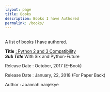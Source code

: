 ```yaml
---
layout: page
title: Books
description: Books I have Authored
permalink: /books/
---
```

<br>
A list of books I have authored.

**Title** [: Python 2 and 3 Compatibility](https://www.amazon.com/Python-Compatibility-Python-Future-Joannah-Nanjekye/dp/1484229541)
<br>
**<i>Sub Title </i>** With Six and Python-Future

Release Date : October, 2017 (E-Book)

Release Date : January, 22, 2018 (For Paper Back)

Author : Joannah nanjekye
